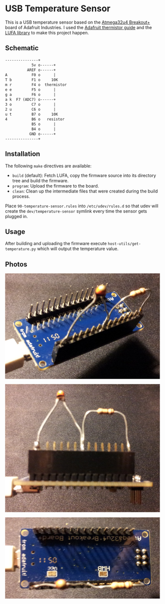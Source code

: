 USB Temperature Sensor
======================

This is a USB temperature sensor based on the [Atmega32u4 Breakout+](http://www.ladyada.net/products/atmega32u4breakout/) board of Adafruit Industries.  I used the [Adafruit thermistor guide](http://learn.adafruit.com/thermistor/using-a-thermistor) and the [LUFA library](http://www.fourwalledcubicle.com/LUFA.php) to make this project happen.

Schematic
---------

    ---------------+
                5v o------+
              AREF o------+
    A           F0 o      |
    T b         F1 o     10K
    m r         F4 o  thermistor 
    e e         F5 o      |
    g a         F6 o      |
    a k  F7 (ADC7) o------+
    3 o         C7 o      |
    2 u         C6 o      |
    u t         B7 o     10K
    4           B6 o   resistor
                B5 o      |
                B4 o      |
               GND o------+
    ---------------+

Installation
------------

The following `make` directives are available:
* `build` (default): Fetch LUFA, copy the firmware source into its directory tree and build the firmware.
* `program`: Upload the firmware to the board.
* `clean`: Clean up the intermediate files that were created during the build process.

Place `90-temperature-sensor.rules` into `/etc/udev/rules.d` so that udev will create the `dev/temperature-sensor` symlink every time the sensor gets plugged in.

Usage
-----

After building and uploading the firmware execute `host-utils/get-temperature.py` which will output the temperature value.

Photos
------

![Diagonal view](photos/diagonal-view.png)

![Side view](photos/side-view.png)

![Top view](photos/top-view.png)
